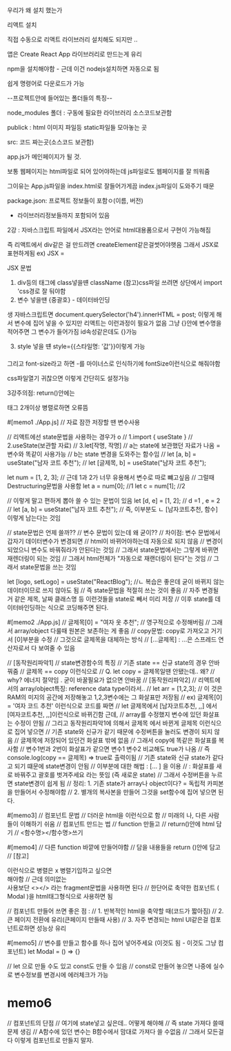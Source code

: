 우리가 왜 설치 했는가

리액트 설치

직접 수동으로 리액트 라이브러리 설치해도 되지만 ..

앱은
Create React App 라이브러리로 만드는게 유리

npm을 설치해야함 - 근데 이건 nodejs설치하면 자동으로 됨

쉽게 명령어로 다운로드가 가능

--프로젝트안에 들어있는 폴더들의 특징--

node_modules 폴더 : 구동에 필요한 라이브러리 소스코드보관함

publick : html 이미지 파일등 static파일들 모아놓는 곳

src: 코드 짜는곳(소스코드 보관함)

app.js가 메인페이지가 될 것.

보통 웹페이지는 html파일로 되어 있어야하는데
js파일로도 웹페이지를 잘 띄워줌

그이유는 App.js파일을 index.html로 잘들어가게끔
index.js파일이 도와주기 때문

package.json: 프로젝트 정보들이 포함ㅇ(이름, 버전)

- 라이브러리정보들까지 포함되어 있음

2강 :
자바스크립트 파일에서 JSX라는 언어로 html대용품으로서 구현이 가능해짐

즉 리액트에서 div같은 걸 만드려면 createElement같은걸썻어야햇음 그래서 JSX로 표현하게됨
ex) JSX = <div></div>

JSX 문법

1. div등의 태그에 class넣을떈 className
   (참고)css파일 쓰려면 상단에서 import 'css경로 잘 둬야함
2. 변수 넣을땐 {중괄호} - 데이터바인딩

생 자바스크립트면
document.querySelector('h4').innerHTML = post;
이렇게 해서 변수에 집어 넣을 수 있지만 리액트는 이런과정이 필요가 없음
그냥 {}안에 변수명을 적어주면 그 변수가 들어가짐 id속성같은데도 {}가능

3. style 넣을 떈 style={{스타일명: '값'}}이렇게 가능
<h4 style={{color: 'red'}}></h4>
그리고 font-size라고 하면 -를 마이너스로 인식하기에 fontSize이런식으로 해줘야함

css파일열기 귀찮으면 이렇게 간단히도 설정가능

3강주의점:
return()안에는 <div>태그 2개이상 병렬로하면 오류뜸

#[memo1 ./App.js]
// 자료 잠깐 저장할 땐 변수사용

// 리액트에선 state문법을 사용하는 경우가 o
// 1.import { useState }
// 2.useState(보관할 자료)
// 3.let[작명, 작명]
// a는 state에 보관했던 자료가 나옴 = 변수와 똑같이 사용가능
// b는 state 변경을 도와주는 함수임
// let [a, b] = useState("남자 코트 추천");
// let [글제목, b] = useState("남자 코트 추천");

let num = [1, 2, 3];
// 근데 1과 2가 너무 유용해서 변수로 따로 뺴고싶음
// 그럴때 Destructuring문법을 사용함
let a = num[0]; //1
let c = num[1]; //2

// 이렇게 말고 편하게 뽑아 쓸 수 있는 문법이 있음
let [d, e] = [1, 2]; // d =1 , e = 2
// let [a, b] = useState("남자 코트 추천");
// 즉, 이부분도 ㄴ [남자코트추천, 함수] 이렇게 남는다는 것임

// state문법은 언제 쓸까??
// 변수 문법이 있는데 왜 굳이??
// 차이점: 변수 문법에서 갑자기 데이터변수가 변경되면
// html이 바뀌어야하는데 자동으로 되지 않음
// 변경이 되었으니 변수도 바꿔줘라가 안된다는 것임
// 그래서 state문법에서는 그렇게 바뀌면 재렌더링이 되는 것임
// 그래서 html전체가 "자동으로 재랜더링이 된다"는 것임
// 그래서 state문법을 쓰는 것임

let [logo, setLogo] = useState("ReactBlog");
//ㄴ 복습은 좋은데 굳이 바뀌지 않는 데이터이므로 쓰지 않아도 됨
// 즉 state문법을 적절히 쓰는 것이 좋음
// 자주 변경될 거 같은 제목, 날짜 클래스명 등 이런것들을 state로 빼서 미리 저장
// 이후 state를 데이터바인딩하는 식으로 코딩해주면 된다.

#[memo2 ./App.js]
// 글제목[0] = "여자 옷 추천"; // 영구적으로 수정해버림
// 그래서 array/object 다룰때 원본은 보존하는 게 좋음
// copy문법: copy로 가져오고 거기서 [0]부분을 수정
// 그것으로 글제목을 대체하는 방식
// [...글제목] : ...은 스프레드 연산자로서 다 보여줄 수 있음

// [동작원리파악1]
// state변경함수의 특징
// 기존 state == 신규 state의 경우 안바꿔줌
// 글제목 == copy 이런식으로
// Q. let copy = 글제목일땐 안됐는데.. 왜?
// why? 에너지 절약임 . 굳이 바꿀필요가 없으면 안바꿈
// [동작원리파악2]
// 리액트에서의 array/object특징: reference data type이라서..
// let arr = [1,2,3];
// 이 것은 RAM의 미지의 공간에 저장해놓고 1,2,3변수에는 그 화살표만 저장됨
// ex) 글제목[0] = '여자 코드 추천' 이런식으로 코드를 짜면
// let 글제목에서 [남자코트추천, ,,] 에서 [여자코트추천, ,,]이런식으로 바뀌긴함 근데,
// array를 수정했지 변수에 있던 화살표는 수정이 안됨
// 그리고 동작원리파악1에 의해서 글제목 에서 바뀐게 글제목 이런식으로 집어 넣으면
// 기존 state와 신규가 같기 때문에 수정버튼을 눌러도 변경이 되지 않음
// 글제목에 저장되어 있던건 화살표 밖에 없음
// 그래서 copy에 똑같은 화살표를 복사함
// 변수1번과 2번이 화살표가 같으면 변수1 변수2 비교해도 true가 나옴
// 즉 console.log(copy == 글제목) => true로 출력이됨
// 기존 state와 신규 state가 같다고 되기 떄문에 state변경이 안됨
// 이부분에 대한 해법 : [... ] 을 이용
// : 화살표를 새로 바꿔주고 괄호를 벗겨주세요 라는 뜻임 (즉 새로운 state)
// 그래서 수정버튼을 누르면 state변경이 쉽게 됨
// 정리: 1. 기존 state가 array나 object이다? = 독립적 카피본을 만들어서 수정해야함
// 2. 별개의 복사본을 만들어 그것을 set함수에 집어 넣으면 된다.

#[memo3]
// 컴포넌트 문법
// 더러운 html을 <Modal></Modal> 이런식으로 함
// 미래의 나, 다른 사람들이 이해하기 쉬움
// 컴포넌트 만드는 법
// function 만들고
// return()안에 html 담기
// <함수명></함수명>쓰기

#[memo4]
// 다른 function 바깥에 만들어야함
// 담을 내용들을 return ()안에 담고
// [참고] <div></div> <div></div>이런식으로 병렬은 x 병렬기입하고 싶으면 <div><div>해야함
// 근데 의미없는 <div>사용보단 <></> 라는 fragment문법을 사용하면 된다
// 한단어로 축약한 컴포넌트 ( Modal )을 html태그형식으로 사용하면 됨

// 컴포넌트 만들어 쓰면 좋은 점 :
// 1. 반복적인 html을 축약할 때(코드가 짧아짐)
// 2. 큰 페이지 전환에 유리(큰페이지 만들때 사용)
// 3. 자주 변경되는 html UI같은걸 컴포넌트로하면 성능상 유리

#[memo5]
// 변수를 만들고 함수를 하나 집어 넣어주세요 (이것도 됨 - 이것도 그냥 컴포넌트)
let Modal = () => {}

// let 으로 만들 수도 있고 const도 만들 수 있음
// const로 만들어 놓으면 나중에 실수로 변수정보를 변경시에 에러체크가 가능

# memo6

// 컴포넌트의 단점 // 여기에 state넣고 싶은데.. 어떻게 해야해 // 즉 state
가져다 쓸때 문제 생김 // A함수에 있던 변수는 B함수에서 맘대로 가져다 쓸 수없음
// 그래서 모든걸 다 이렇게 컴포넌트로 만들지 말자.
